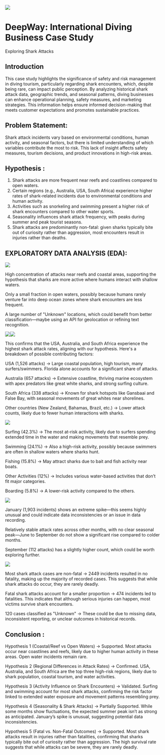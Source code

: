 ![](data:image/png;base64...)

# DeepWay: International Diving Business Case Study

Exploring Shark Attacks

## **Introduction**

This case study highlights the significance of safety and risk management in diving tourism, particularly regarding shark encounters, which, despite being rare, can impact public perception. By analyzing historical shark attack data, geographic trends, and seasonal patterns, diving businesses can enhance operational planning, safety measures, and marketing strategies. This information helps ensure informed decision-making that meets customer expectations and promotes sustainable practices.

## **Problem Statement:**

Shark attack incidents vary based on environmental conditions, human activity, and seasonal factors, but there is limited understanding of which variables contribute the most to risk. This lack of insight affects safety measures, tourism decisions, and product innovations in high-risk areas.

## **Hypothesis :**

1. Shark attacks are more frequent near reefs and coastlines compared to open waters.
2. Certain regions (e.g., Australia, USA, South Africa) experience higher rates of shark-related incidents due to environmental conditions and human activity.
3. Activities such as snorkeling and swimming present a higher risk of shark encounters compared to other water sports.
4. Seasonality influences shark attack frequency, with peaks during summer and peak tourist seasons.
5. Shark attacks are predominantly non-fatal: given sharks typically bite out of curiosity rather than aggression, most encounters result in injuries rather than deaths.

##

## **EXPLORATORY DATA ANALYSIS (EDA):**

![](data:image/png;base64...)

High concentration of attacks near reefs and coastal areas, supporting the hypothesis that sharks are more active where humans interact with shallow waters.

Only a small fraction in open waters, possibly because humans rarely venture far into deep ocean zones where shark encounters are less frequent.

A large number of "Unknown" locations, which could benefit from better classification—maybe using an API for geolocation or refining text recognition.

![](data:image/png;base64...)![](data:image/png;base64...)

This confirms that the USA, Australia, and South Africa experience the highest shark attack rates, aligning with our hypothesis. Here's a breakdown of possible contributing factors:

USA (1,526 attacks) → Large coastal population, high tourism, many surfers/swimmers. Florida alone accounts for a significant share of attacks.

Australia (657 attacks) → Extensive coastline, thriving marine ecosystem with apex predators like great white sharks, and strong surfing culture.

South Africa (338 attacks) → Known for shark hotspots like Gansbaai and False Bay, with seasonal movements of great whites near shorelines.

Other countries (New Zealand, Bahamas, Brazil, etc.) → Lower attack counts, likely due to fewer human interactions with sharks.

![](data:image/png;base64...)

Surfing (42.3%) → The most at-risk activity, likely due to surfers spending extended time in the water and making movements that resemble prey.

Swimming (24.1%) → Also a high-risk activity, possibly because swimmers are often in shallow waters where sharks hunt.

Fishing (15.8%) → May attract sharks due to bait and fish activity near boats.

Other Activities (12%) → Includes various water-based activities that don’t fit major categories.

Boarding (5.8%) → A lower-risk activity compared to the others.

![](data:image/png;base64...)

January (1,903 incidents) shows an extreme spike—this seems highly unusual and could indicate data inconsistencies or an issue in data recording.

Relatively stable attack rates across other months, with no clear seasonal peak—June to September do not show a significant rise compared to colder months.

September (112 attacks) has a slightly higher count, which could be worth exploring further.

![](data:image/png;base64...)

Most shark attack cases are non-fatal → 2449 incidents resulted in no fatality, making up the majority of recorded cases. This suggests that while shark attacks do occur, they are rarely deadly.

Fatal shark attacks account for a smaller proportion → 474 incidents led to fatalities. This indicates that although serious injuries can happen, most victims survive shark encounters.

120 cases classified as "Unknown" → These could be due to missing data, inconsistent reporting, or unclear outcomes in historical records.

## Conclusion :

Hypothesis 1 (Coastal/Reef vs Open Waters) → Supported. Most attacks occur near coastlines and reefs, likely due to higher human activity in these areas. Open water incidents remain rare.

Hypothesis 2 (Regional Differences in Attack Rates) → Confirmed. USA, Australia, and South Africa are the top three high-risk regions, likely due to shark population, coastal tourism, and water activities.

Hypothesis 3 (Activity Influence on Shark Encounters) → Validated. Surfing and swimming account for most shark attacks, confirming the risk factor linked to extended water exposure and movement patterns resembling prey.

Hypothesis 4 (Seasonality & Shark Attacks) → Partially Supported. While some months show fluctuations, the expected summer peak isn’t as strong as anticipated. January’s spike is unusual, suggesting potential data inconsistencies.

Hypothesis 5 (Fatal vs. Non-Fatal Outcomes) → Supported. Most shark attacks result in injuries rather than fatalities, confirming that sharks typically bite out of curiosity rather than aggression. The high survival rate suggests that while attacks can be severe, they are rarely deadly.
